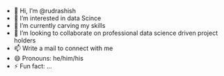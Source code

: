 - 👋 Hi, I’m @rudrashish
- 👀 I’m interested in data Scince
- 🌱 I’m currently carving my skills
- 💞️ I’m looking to collaborate on professional data science driven project holders
- 📫 Write a mail to connect with me
- 😄 Pronouns: he/him/his
- ⚡ Fun fact: ...

<!---
rudraish/rudraish is a ✨ special ✨ repository because its `README.md` (this file) appears on your GitHub profile.
You can click the Preview link to take a look at your changes.
--->
